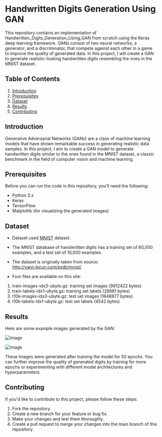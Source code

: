 # Handwritten Digits Generation Using GAN

This repository contains an implementation of Handwritten_Digits_Generation_Using_GAN from scratch using the Keras deep learning framework. GANs consist of two neural networks, a generator, and a discriminator, that compete against each other in a game to improve the quality of generated data. In this project, I will create a GAN to generate realistic-looking handwritten digits resembling the ones in the MNIST dataset.

## Table of Contents

1. [Introduction](#introduction)
2. [Prerequisites](#prerequisites)
3. [Dataset](#dataset)
4. [Results](#results)
5. [Contributing](#contributing)
   
## Introduction

Generative Adversarial Networks (GANs) are a class of machine learning models that have shown remarkable success in generating realistic data samples. In this project, I aim to create a GAN model to generate handwritten digits similar to the ones found in the MNIST dataset, a classic benchmark in the field of computer vision and machine learning.

## Prerequisites

Before you can run the code in this repository, you'll need the following:

- Python 3.x
- Keras
- TensorFlow
- Matplotlib (for visualizing the generated images)

## Dataset

- Dataset used [MNIST](https://www.kaggle.com/datasets/hojjatk/mnist-dataset) dataset.
- The MNIST database of handwritten digits has a training set of 60,000 examples, and a test set of 10,000 examples.

- The dataset is originally taken from source: http://yann.lecun.com/exdb/mnist/
- Four files are available on this site:

1. train-images-idx3-ubyte.gz:  training set images (9912422 bytes)
2. train-labels-idx1-ubyte.gz:  training set labels (28881 bytes)
3. t10k-images-idx3-ubyte.gz:   test set images (1648877 bytes)
4. t10k-labels-idx1-ubyte.gz:   test set labels (4542 bytes)
  
## Results

Here are some example images generated by the GAN:

![image](https://github.com/SAPNILPATEL/GANs/assets/87861899/47b897a5-f775-4227-8a6a-bc08054f46ca)


![image](https://github.com/SAPNILPATEL/GANs/assets/87861899/e1a828d4-2066-4022-bea8-bb8c47d96c2a)


These images were generated after training the model for 50 epochs. You can further improve the quality of generated digits by training for more epochs or experimenting with different model architectures and hyperparameters.

## Contributing

If you'd like to contribute to this project, please follow these steps:

1. Fork the repository.
2. Create a new branch for your feature or bug fix.
3. Make your changes and test them thoroughly.
4. Create a pull request to merge your changes into the main branch of this repository.
